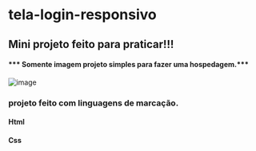# tela-login-responsivo
## Mini projeto feito para praticar!!!
#### *** Somente imagem projeto simples para fazer uma hospedagem.***
![image](https://user-images.githubusercontent.com/72661974/224520797-cbe2795f-d02c-40db-a214-907efe8f58f9.png)

### projeto feito com linguagens de marcação.
#### Html
#### Css

